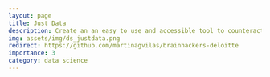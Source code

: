 ```yaml
---
layout: page
title: Just Data
description: Create an an easy to use and accessible tool to counteract biases in machine learning.
img: assets/img/ds_justdata.png
redirect: https://github.com/martinagvilas/brainhackers-deloitte
importance: 3
category: data science
---
```

